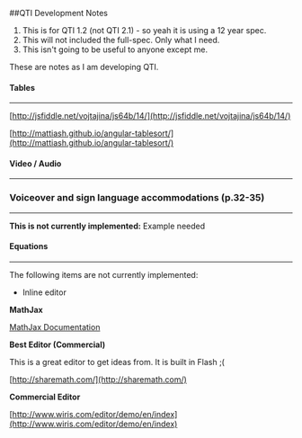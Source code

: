 ##QTI Development Notes

1. This is for QTI 1.2 (not QTI 2.1) - so yeah it is using a 12 year spec.
2. This will not included the full-spec. Only what I need.
3. This isn't going to be useful to anyone except me.

These are notes as I am developing QTI.

#### Tables
---

[http://jsfiddle.net/vojtajina/js64b/14/](http://jsfiddle.net/vojtajina/js64b/14/)

[http://mattiash.github.io/angular-tablesort/](http://mattiash.github.io/angular-tablesort/)

#### Video / Audio
---


### Voiceover and sign language accommodations (p.32-35) 
---

**This is not currently implemented:** Example needed


#### Equations
---

The following items are not currently implemented:

* Inline editor

**MathJax**

[MathJax Documentation](http://docs.mathjax.org/en/latest/index.html)

**Best Editor (Commercial)**

This is a great editor to get ideas from. It is built in Flash ;(

[http://sharemath.com/](http://sharemath.com/)

**Commercial Editor**

[http://www.wiris.com/editor/demo/en/index](http://www.wiris.com/editor/demo/en/index)




